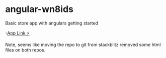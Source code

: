 # angular-wn8ids

Basic store app with angulars getting started

-[App Link ⚡️](https://angular-wn8ids.stackblitz.io/)

Note, seems like moving the repo to git from stackblitz removed some html files on both repos.
